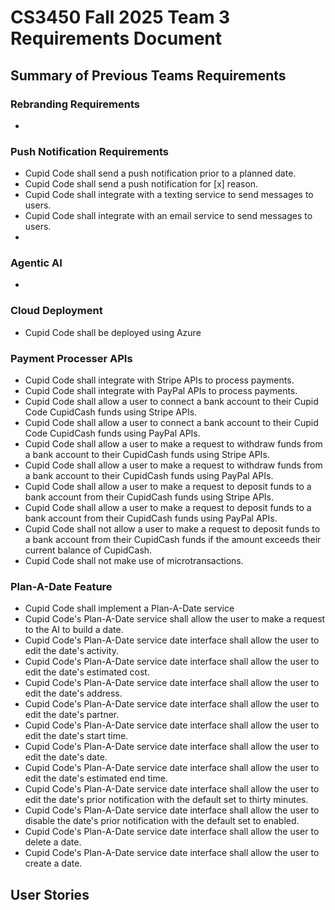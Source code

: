 # CS3450 Fall 2025 Team 3 Requirements Document
## Summary of Previous Teams Requirements

### Rebranding Requirements
- 

### Push Notification Requirements
- Cupid Code shall send a push notification prior to a planned date.
- Cupid Code shall send a push notification for [x] reason.
- Cupid Code shall integrate with a texting service to send messages to users.
- Cupid Code shall integrate with an email service to send messages to users.
- 

### Agentic AI
-

### Cloud Deployment
- Cupid Code shall be deployed using Azure

### Payment Processer APIs
- Cupid Code shall integrate with Stripe APIs to process payments.
- Cupid Code shall integrate with PayPal APIs to process payments.
- Cupid Code shall allow a user to connect a bank account to their Cupid Code CupidCash funds using Stripe APIs.
- Cupid Code shall allow a user to connect a bank account to their Cupid Code CupidCash funds using PayPal APIs.
- Cupid Code shall allow a user to make a request to withdraw funds from a bank account to their CupidCash funds using Stripe APIs.
- Cupid Code shall allow a user to make a request to withdraw funds from a bank account to their CupidCash funds using PayPal APIs.
- Cupid Code shall allow a user to make a request to deposit funds to a bank account from their CupidCash funds using Stripe APIs.
- Cupid Code shall allow a user to make a request to deposit funds to a bank account from their CupidCash funds using PayPal APIs.
- Cupid Code shall not allow a user to make a request to deposit funds to a bank account from their CupidCash funds if the amount exceeds their current balance of CupidCash.
- Cupid Code shall not make use of microtransactions.

### Plan-A-Date Feature
- Cupid Code shall implement a Plan-A-Date service
- Cupid Code's Plan-A-Date service shall allow the user to make a request to the AI to build a date.
- Cupid Code's Plan-A-Date service date interface shall allow the user to edit the date's activity.
- Cupid Code's Plan-A-Date service date interface shall allow the user to edit the date's estimated cost.
- Cupid Code's Plan-A-Date service date interface shall allow the user to edit the date's address.
- Cupid Code's Plan-A-Date service date interface shall allow the user to edit the date's partner.
- Cupid Code's Plan-A-Date service date interface shall allow the user to edit the date's start time.
- Cupid Code's Plan-A-Date service date interface shall allow the user to edit the date's date.
- Cupid Code's Plan-A-Date service date interface shall allow the user to edit the date's estimated end time.
- Cupid Code's Plan-A-Date service date interface shall allow the user to edit the date's prior notification with the default set to thirty minutes.
- Cupid Code's Plan-A-Date service date interface shall allow the user to disable the date's prior notification with the default set to enabled.
- Cupid Code's Plan-A-Date service date interface shall allow the user to delete a date.
- Cupid Code's Plan-A-Date service date interface shall allow the user to create a date.

## User Stories
